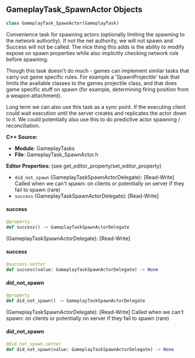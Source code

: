 ## GameplayTask_SpawnActor Objects

```python
class GameplayTask_SpawnActor(GameplayTask)
```

Convenience task for spawning actors (optionally limiting the spawning to the network authority). If not the net authority, we will not spawn
and Success will not be called. The nice thing this adds is the ability to modify expose on spawn properties while also implicitly checking
network role before spawning.

Though this task doesn't do much - games can implement similar tasks that carry out game specific rules. For example a 'SpawnProjectile'
task that limits the available classes to the games projectile class, and that does game specific stuff on spawn (for example, determining
firing position from a weapon attachment).

Long term we can also use this task as a sync point. If the executing client could wait execution until the server creates and replicates the
actor down to it. We could potentially also use this to do predictive actor spawning / reconciliation.

**C++ Source:**

- **Module**: GameplayTasks
- **File**: GameplayTask_SpawnActor.h

**Editor Properties:** (see get_editor_property/set_editor_property)

- ``did_not_spawn`` (GameplayTaskSpawnActorDelegate):  [Read-Write] Called when we can't spawn: on clients or potentially on server if they fail to spawn (rare)
- ``success`` (GameplayTaskSpawnActorDelegate):  [Read-Write]

<a id="unreal.GameplayTask_SpawnActor.success"></a>

#### success

```python
@property
def success() -> GameplayTaskSpawnActorDelegate
```

(GameplayTaskSpawnActorDelegate):  [Read-Write]

<a id="unreal.GameplayTask_SpawnActor.success"></a>

#### success

```python
@success.setter
def success(value: GameplayTaskSpawnActorDelegate) -> None
```

<a id="unreal.GameplayTask_SpawnActor.did_not_spawn"></a>

#### did_not_spawn

```python
@property
def did_not_spawn() -> GameplayTaskSpawnActorDelegate
```

(GameplayTaskSpawnActorDelegate):  [Read-Write] Called when we can't spawn: on clients or potentially on server if they fail to spawn (rare)

<a id="unreal.GameplayTask_SpawnActor.did_not_spawn"></a>

#### did_not_spawn

```python
@did_not_spawn.setter
def did_not_spawn(value: GameplayTaskSpawnActorDelegate) -> None
```

<a id="unreal.GameplayTask_TimeLimitedExecution"></a>